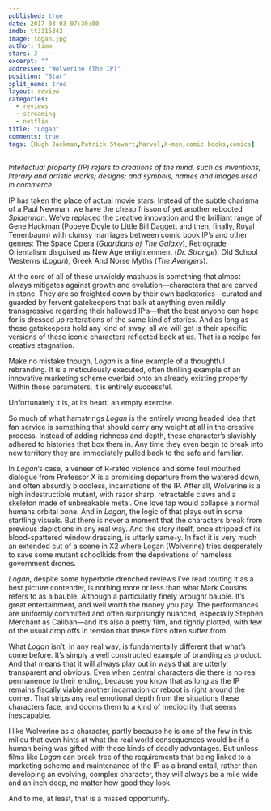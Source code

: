 ```yaml
---
published: true
date: 2017-03-03 07:30:00
imdb: tt3315342
image: logan.jpg
author: timm
stars: 3
excerpt: ""
addressee: "Wolverine (The IP)"
position: "Star"
split_name: true
layout: review
categories: 
  - reviews
  - streaming
  - netflix
title: "Logan"
comments: true
tags: [Hugh Jackman,Patrick Stewart,Marvel,X-men,comic books,comics]
---
```

_Intellectual property (IP) refers to creations of the mind, such as inventions; literary and artistic works; designs; and symbols, names and images used in commerce._

IP has taken the place of actual movie stars. Instead of the subtle charisma of a Paul Newman, we have the cheap frisson of yet another rebooted _Spiderman_. We’ve replaced the creative innovation and the brilliant range of Gene Hackman (Popeye Doyle to Little Bill Daggett and then, finally, Royal Tenenbaum) with clumsy marriages between comic book IP’s and other genres: The Space Opera (_Guardians of The Galaxy_), Retrograde Orientalism disguised as New Age enlightenment (_Dr. Strange_), Old School Westerns (_Logan_), Greek And Norse Myths (_The Avengers_). 

At the core of all of these unwieldy mashups is something that almost always mitigates against growth and evolution—characters that are carved in stone. They are so freighted down by their own backstories—curated and guarded by fervent gatekeepers that balk at anything even mildly transgressive regarding their hallowed IP’s—that the best anyone can hope for is dressed up reiterations of the same kind of stories. And as long as these gatekeepers hold any kind of sway, all we will get is their specific versions of these iconic characters reflected back at us. That is a recipe for creative stagnation.

Make no mistake though, _Logan_ is a fine example of a thoughtful rebranding. It is a meticulously executed, often thrilling example of an innovative marketing scheme overlaid onto an already existing property. Within those parameters, it is entirely successful.

Unfortunately it is, at its heart, an empty exercise.

So much of what hamstrings _Logan_ is the entirely wrong headed idea that fan service is something that should carry any weight at all in the creative process. Instead of adding richness and depth, these character’s slavishly adhered to histories that box them in. Any time they even begin to break into new territory they are immediately pulled back to the safe and familiar.

In _Logan_’s case, a veneer of R-rated violence and some foul mouthed dialogue from Professor X is a promising departure from the watered down, and often absurdly bloodless, incarnations of the IP. After all, Wolverine is a nigh indestructible mutant, with razor sharp, retractable claws and a skeleton made of unbreakable metal. One love tap would collapse a normal humans orbital bone. And in _Logan_, the logic of that plays out in some startling visuals. But there is never a moment that the characters break from previous depictions in any real way. And the story itself, once stripped of its blood-spattered window dressing, is utterly same-y. In fact it is very much an extended cut of a scene in X2 where Logan (Wolverine) tries desperately to save some mutant schoolkids from the deprivations of nameless government drones.

_Logan_, despite some hyperbole drenched reviews I’ve read touting it as a best picture contender, is nothing more or less than what Mark Cousins refers to as a bauble. Although a particularly finely wrought bauble. It’s great entertainment, and well worth the money you pay. The performances are uniformly committed and often surprisingly nuanced, especially Stephen Merchant as Caliban—and it’s also a pretty film, and tightly plotted, with few of the usual drop offs in tension that these films often suffer from.

What _Logan_ isn’t, in any real way, is fundamentally different that what’s come before. It’s simply a well constructed example of branding as product. And that means that it will always play out in ways that are utterly transparent and obvious. Even when central characters die there is no real permanence to their ending, because you know that as long as the IP remains fiscally viable another incarnation or reboot is right around the corner. That strips any real emotional depth from the situations these characters face, and dooms them to a kind of mediocrity that seems inescapable.

I like Wolverine as a character, partly because he is one of the few in this milieu that even hints at what the real world consequences would be if a human being was gifted with these kinds of deadly advantages. But unless films like _Logan_ can break free of the requirements that being linked to a marketing scheme and maintenance of the IP as a brand entail, rather than developing an evolving, complex character, they will always be a mile wide and an inch deep, no matter how good they look.

And to me, at least, that is a missed opportunity.